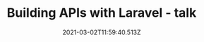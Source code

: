 ---
title: Building APIs with Laravel - talk
date: 2021-03-02T11:59:40.513Z
description: >-
    In this talk Steve will talk you through how to build an API using the Laravel framework.
video: https://www.youtube.com/embed/5wNi2ujpirI
slides: juststeveking/aXCwuq
event: PHP South Wales
---